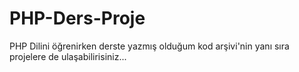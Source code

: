 # PHP-Ders-Proje
PHP Dilini öğrenirken derste yazmış olduğum kod arşivi'nin yanı sıra projelere de ulaşabilirisiniz...
